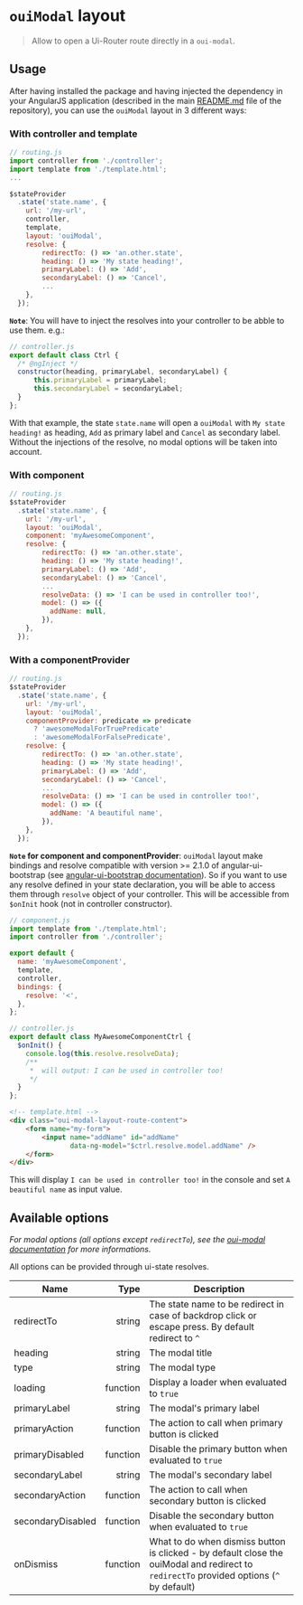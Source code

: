 # `ouiModal` layout

> Allow to open a Ui-Router route directly in a `oui-modal`.

## Usage

After having installed the package and having injected the dependency in your AngularJS application (described in the main [README.md](../../README.md) file of the repository), you can use the `ouiModal` layout in 3 different ways:

### With controller and template

```js
// routing.js
import controller from './controller';
import template from './template.html';
...

$stateProvider
  .state('state.name', {
    url: '/my-url',
    controller,
    template,
    layout: 'ouiModal',
    resolve: {
        redirectTo: () => 'an.other.state',
        heading: () => 'My state heading!',
        primaryLabel: () => 'Add',
        secondaryLabel: () => 'Cancel',
        ...
    },
  });
```

**`Note`**: You will have to inject the resolves into your controller to be abble to use them. e.g.:

```js
// controller.js
export default class Ctrl {
  /* @ngInject */
  constructor(heading, primaryLabel, secondaryLabel) {
      this.primaryLabel = primaryLabel;
      this.secondaryLabel = secondaryLabel;
  }
};
```

With that example, the state `state.name` will open a `ouiModal` with `My state heading!` as heading, `Add` as primary label and `Cancel` as secondary label.
Without the injections of the resolve, no modal options will be taken into account.

### With component

```js
// routing.js
$stateProvider
  .state('state.name', {
    url: '/my-url',
    layout: 'ouiModal',
    component: 'myAwesomeComponent',
    resolve: {
        redirectTo: () => 'an.other.state',
        heading: () => 'My state heading!',
        primaryLabel: () => 'Add',
        secondaryLabel: () => 'Cancel',
        ...
        resolveData: () => 'I can be used in controller too!',
        model: () => ({
          addName: null,
        }),
    },
  });
```

### With a componentProvider

```js
// routing.js
$stateProvider
  .state('state.name', {
    url: '/my-url',
    layout: 'ouiModal',
    componentProvider: predicate => predicate
      ? 'awesomeModalForTruePredicate'
      : 'awesomeModalForFalsePredicate',
    resolve: {
        redirectTo: () => 'an.other.state',
        heading: () => 'My state heading!',
        primaryLabel: () => 'Add',
        secondaryLabel: () => 'Cancel',
        ...
        resolveData: () => 'I can be used in controller too!',
        model: () => ({
          addName: 'A beautiful name',
        }),
    },
  });
```

**`Note` for component and componentProvider**: `ouiModal` layout make bindings and resolve compatible with version >= 2.1.0 of angular-ui-bootstrap (see [angular-ui-bootstrap documentation](https://angular-ui.github.io/bootstrap/versioned-docs/2.1.0/#/modal)). So if you want to use any resolve defined in your state declaration, you will be able to access them through `resolve` object of your controller. This will be accessible from `$onInit` hook (not in controller constructor).

```js
// component.js
import template from './template.html';
import controller from './controller';

export default {
  name: 'myAwesomeComponent',
  template,
  controller,
  bindings: {
    resolve: '<',
  },
};
```

```js
// controller.js
export default class MyAwesomeComponentCtrl {
  $onInit() {
    console.log(this.resolve.resolveData);
    /**
     *  will output: I can be used in controller too!
     */
  }
};
```

```html
<!-- template.html -->
<div class="oui-modal-layout-route-content">
    <form name="my-form">
        <input name="addName" id="addName"
               data-ng-model="$ctrl.resolve.model.addName" />
    </form>
</div>
```

This will display `I can be used in controller too!` in the console and set `A beautiful name` as input value.

## Available options

*For modal options (all options except `redirectTo`), see the [oui-modal documentation](https://ovh-ux.github.io/ovh-ui-kit/?path=/story/components-modal--simple) for more informations.*

All options can be provided through ui-state resolves.

| Name              | Type           | Description
| -----             |-----:          | ----
| redirectTo        | string         | The state name to be redirect in case of backdrop click or escape press. By default redirect to `^`
| heading           | string         | The modal title
| type              | string         | The modal type
| loading           | function       | Display a loader when evaluated to `true`
| primaryLabel      | string         | The modal's primary label
| primaryAction     | function       | The action to call when primary button is clicked
| primaryDisabled   | function       | Disable the primary button when evaluated to `true`
| secondaryLabel    | string         | The modal's secondary label
| secondaryAction   | function       | The action to call when secondary button is clicked
| secondaryDisabled | function       | Disable the secondary button when evaluated to `true`
| onDismiss         | function       | What to do when dismiss button is clicked - by default close the ouiModal and redirect to `redirectTo` provided options (`^` by default)

